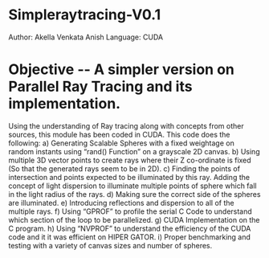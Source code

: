 # Simpleraytracing-V0.1
  Author: Akella Venkata Anish
  Language: CUDA
# Objective -- A simpler version on Parallel Ray Tracing and its implementation.

Using the understanding of Ray tracing along with concepts from other sources, this module has been coded in CUDA. This code does the following:
a) Generating Scalable Spheres with a fixed weightage on random instants using “rand() Function” on a grayscale 2D canvas.
b) Using multiple 3D vector points to create rays where their Z co-ordinate is fixed (So that the generated rays seem to be in 2D).
c) Finding the points of intersection and points expected to be illuminated by this ray. Adding the concept of light dispersion to illuminate multiple points of sphere which fall in the light radius of the rays.
d) Making sure the correct side of the spheres are illuminated.
e) Introducing reflections and dispersion to all of the multiple rays.
f) Using “GPROF” to profile the serial C Code to understand which section of the loop to be parallelized.
g) CUDA Implementation on the C program.
h) Using “NVPROF” to understand the efficiency of the CUDA code and it it was efficient on HIPER GATOR.
i) Proper benchmarking and testing with a variety of canvas sizes and number of spheres.
